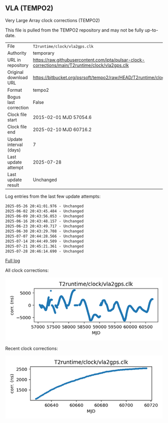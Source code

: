 
## VLA (TEMPO2)

Very Large Array clock corrections (TEMPO2)

This file is pulled from the TEMPO2 repository and may not be fully
up-to-date.

|     |     |
|:--- |:--- |
| File | `T2runtime/clock/vla2gps.clk` |
| Authority | temporary |
| URL in repository | <https://raw.githubusercontent.com/ipta/pulsar-clock-corrections/main/T2runtime/clock/vla2gps.clk> |
| Original download URL | <https://bitbucket.org/psrsoft/tempo2/raw/HEAD/T2runtime/clock/vla2gps.clk> |
| Format | tempo2 |
| Bogus last correction | False |
| Clock file start | 2015-02-01 MJD 57054.6 |
| Clock file end | 2025-02-10 MJD 60716.2 |
| Update interval (days) | 7 |
| Last update attempt | 2025-07-28 |
| Last update result | Unchanged |

Log entries from the last few update attempts:
```
2025-05-26 20:41:01.976 - Unchanged
2025-06-02 20:43:45.484 - Unchanged
2025-06-09 20:43:56.053 - Unchanged
2025-06-16 20:43:48.157 - Unchanged
2025-06-23 20:43:49.717 - Unchanged
2025-06-30 20:43:29.708 - Unchanged
2025-07-07 20:44:28.566 - Unchanged
2025-07-14 20:44:49.509 - Unchanged
2025-07-21 20:45:21.361 - Unchanged
2025-07-28 20:46:14.690 - Unchanged
```
[Full log](https://raw.githubusercontent.com/ipta/pulsar-clock-corrections/main/log/T2runtime/clock/vla2gps.clk.log)


All clock corrections:

![plot of all clock corrections](vla2gps.clk.png "All corrections")

Recent clock corrections:

![plot of recent clock corrections](vla2gps.clk.short.png "Recent corrections")

